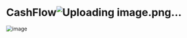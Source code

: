 # CashFlow![Uploading image.png…]()
![image](https://github.com/AbdumajidovAvazbek/CashFlow/assets/144344938/690b97d2-c395-4f89-9fa9-6650b7ffe45e)
